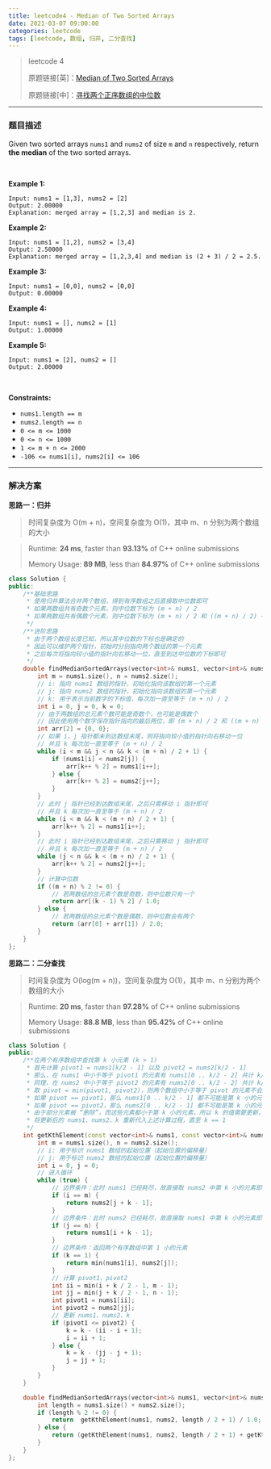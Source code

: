 ```yaml
---
title: leetcode4 - Median of Two Sorted Arrays
date: 2021-03-07 09:00:00
categories: leetcode
tags: [leetcode, 数组, 归并, 二分查找]
---
```


> leetcode 4
>
> 原题链接[英]：[Median of Two Sorted Arrays](https://leetcode.com/problems/median-of-two-sorted-arrays/)
>
> 原题链接[中]：[寻找两个正序数组的中位数](https://leetcode-cn.com/problems/median-of-two-sorted-arrays/)

<!--more-->

------

### 题目描述

Given two sorted arrays `nums1` and `nums2` of size `m` and `n` respectively, return **the median** of the two sorted arrays.

<br/>

**Example 1:**

```
Input: nums1 = [1,3], nums2 = [2]
Output: 2.00000
Explanation: merged array = [1,2,3] and median is 2.
```

**Example 2:**

```
Input: nums1 = [1,2], nums2 = [3,4]
Output: 2.50000
Explanation: merged array = [1,2,3,4] and median is (2 + 3) / 2 = 2.5.
```

**Example 3:**

```
Input: nums1 = [0,0], nums2 = [0,0]
Output: 0.00000
```

**Example 4:**

```
Input: nums1 = [], nums2 = [1]
Output: 1.00000
```

**Example 5:**

```
Input: nums1 = [2], nums2 = []
Output: 2.00000
```

<br/>

**Constraints:**

- `nums1.length == m`
- `nums2.length == n`
- `0 <= m <= 1000`
- `0 <= n <= 1000`
- `1 <= m + n <= 2000`
- `-106 <= nums1[i], nums2[i] <= 106`

------

### 解决方案

**思路一：归并**

> 时间复杂度为 O(m + n)，空间复杂度为 O(1)，其中 m、n 分别为两个数组的大小

> Runtime: **24 ms**, faster than **93.13%** of C++ online submissions
>
> Memory Usage: **89 MB**, less than **84.97%** of C++ online submissions

```c++
class Solution {
public:
    /**基础思路
     * 使用归并算法合并两个数组，得到有序数组之后直接取中位数即可
     * 如果两数组共有奇数个元素，则中位数下标为 (m + n) / 2
     * 如果两数组共有偶数个元素，则中位数下标为 (m + n) / 2 和 ((m + n) / 2) - 1
     */
    /**进阶思路
     * 由于两个数组长度已知，所以其中位数的下标也是确定的
     * 因此可以维护两个指针，初始时分别指向两个数组的第一个元素
     * 之后每次将指向较小值的指针向右移动一位，直至到达中位数的下标即可
     */
    double findMedianSortedArrays(vector<int>& nums1, vector<int>& nums2) {
        int m = nums1.size(), n = nums2.size();
        // i: 指向 nums1 数组的指针，初始化指向该数组的第一个元素
        // j: 指向 nums2 数组的指针，初始化指向该数组的第一个元素
        // k: 用于表示当前数字的下标值，每次加一直至等于 (m + n) / 2
        int i = 0, j = 0, k = 0;
        // 由于两数组的总元素个数可能是奇数个，也可能是偶数个
        // 因此使用两个数字保存指针指向的最后两位，即 (m + n) / 2 和 ((m + n) / 2) - 1
        int arr[2] = {0, 0};
        // 如果 i、j 指针都未到达数组末尾，则将指向较小值的指针向右移动一位
        // 并且 k 每次加一直至等于 (m + n) / 2
        while (i < m && j < n && k < (m + n) / 2 + 1) {
            if (nums1[i] < nums2[j]) {
                arr[k++ % 2] = nums1[i++];
            } else {
                arr[k++ % 2] = nums2[j++];
            }
        }
        // 此时 j 指针已经到达数组末尾，之后只需移动 i 指针即可
        // 并且 k 每次加一直至等于 (m + n) / 2
        while (i < m && k < (m + n) / 2 + 1) {
            arr[k++ % 2] = nums1[i++];
        }
        // 此时 i 指针已经到达数组末尾，之后只需移动 j 指针即可
        // 并且 k 每次加一直至等于 (m + n) / 2
        while (j < n && k < (m + n) / 2 + 1) {
            arr[k++ % 2] = nums2[j++];
        }
        // 计算中位数
        if ((m + n) % 2 != 0) {
            // 若两数组的总元素个数是奇数，则中位数只有一个
            return arr[(k - 1) % 2] / 1.0;
        } else {
            // 若两数组的总元素个数是偶数，则中位数会有两个
            return (arr[0] + arr[1]) / 2.0;
        }
    }
};
```

**思路二：二分查找**

> 时间复杂度为 O(log(m + n))，空间复杂度为 O(1)，其中 m、n 分别为两个数组的大小

> Runtime: **20 ms**, faster than **97.28%** of C++ online submissions
>
> Memory Usage: **88.8 MB**, less than **95.42%** of C++ online submissions

```c++
class Solution {
public:
    /**在两个有序数组中查找第 k 小元素 (k > 1)
     * 首先计算 pivot1 = nums1[k/2 - 1] 以及 pivot2 = nums2[k/2 - 1]
     * 那么，在 nums1 中小于等于 pivot1 的元素有 nums1[0 .. k/2 - 2] 共计 k/2 - 1 个
     * 同理，在 nums2 中小于等于 pivot2 的元素有 nums2[0 .. k/2 - 2] 共计 k/2 - 1 个
     * 取 pivot = min(pivot1, pivot2)，则两个数组中小于等于 pivot 的元素不会超过 k - 2 个，而 pivot 最大也只是第 k - 1 小
     * 如果 pivot == pivot1，那么 nums1[0 .. k/2 - 1] 都不可能是第 k 小的元素，把这些元素 “删除”，剩下的元素作为 nums1
     * 如果 pivot == pivot2，那么 nums2[0 .. k/2 - 1] 都不可能是第 k 小的元素，把这些元素 “删除”，剩下的元素作为 nums2
     * 由于部分元素被 “删除”，而这些元素都小于第 k 小的元素，所以 k 的值需要更新，即减去 “删除” 的元素个数
     * 将更新后的 nums1、nums2、k 重新代入上述计算过程，直至 k == 1
     */
    int getKthElement(const vector<int>& nums1, const vector<int>& nums2, int k) {
        int m = nums1.size(), n = nums2.size();
        // i: 用于标识 nums1 数组的起始位置（起始位置的偏移量）
        // j: 用于标识 nums2 数组的起始位置（起始位置的偏移量）
        int i = 0, j = 0;
        // 进入循环
        while (true) {
            // 边界条件：此时 nums1 已经耗尽，故直接取 nums2 中第 k 小的元素即可
            if (i == m) {
                return nums2[j + k - 1];
            }
            // 边界条件：此时 nums2 已经耗尽，故直接取 nums1 中第 k 小的元素即可
            if (j == n) {
                return nums1[i + k - 1];
            }
            // 边界条件：返回两个有序数组中第 1 小的元素
            if (k == 1) {
                return min(nums1[i], nums2[j]);
            }
            // 计算 pivot1、pivot2
            int ii = min(i + k / 2 - 1, m - 1);
            int jj = min(j + k / 2 - 1, n - 1);
            int pivot1 = nums1[ii];
            int pivot2 = nums2[jj];
            // 更新 nums1、nums2、k
            if (pivot1 <= pivot2) {
                k = k - (ii - i + 1);
                i = ii + 1;
            } else {
                k = k - (jj - j + 1);
                j = jj + 1;
            }
        }
    }

    double findMedianSortedArrays(vector<int>& nums1, vector<int>& nums2) {
		int length = nums1.size() + nums2.size();
        if (length % 2 != 0) {
            return  getKthElement(nums1, nums2, length / 2 + 1) / 1.0;
        } else {
            return (getKthElement(nums1, nums2, length / 2 + 1) + getKthElement(nums1, nums2, length / 2)) / 2.0;
        }
    }
};
```

